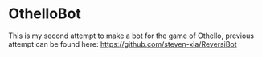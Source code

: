 # OthelloBot

This is my second attempt to make a bot for the game of Othello, 
previous attempt can be found here: https://github.com/steven-xia/ReversiBot
